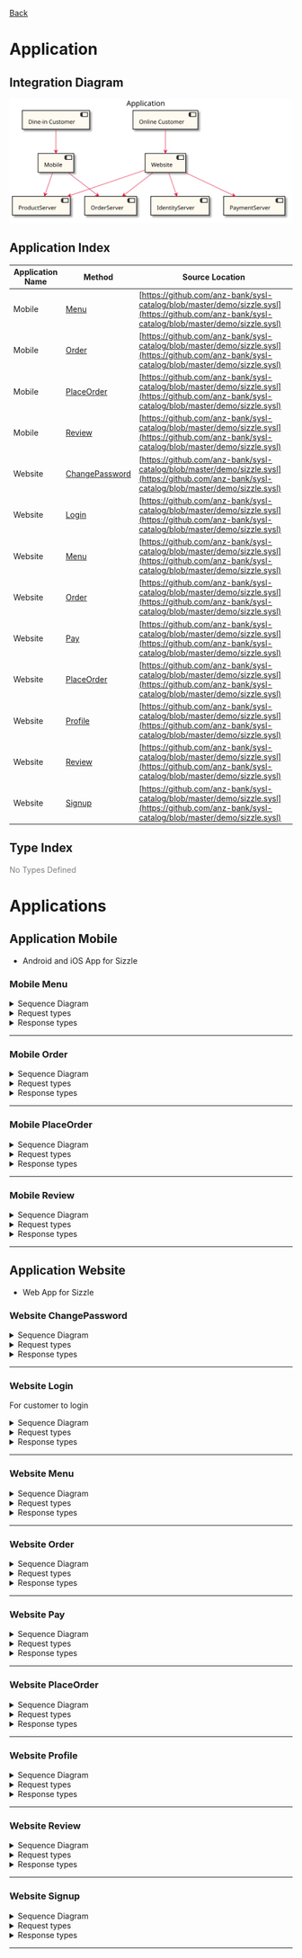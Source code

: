 

[Back](../README.md)


# Application

## Integration Diagram
![](integration.svg)







## Application Index


| Application Name | Method | Source Location |
|----|----|----|
| Mobile | [Menu](#Mobile-Menu) | [https://github.com/anz-bank/sysl-catalog/blob/master/demo/sizzle.sysl](https://github.com/anz-bank/sysl-catalog/blob/master/demo/sizzle.sysl)|  
| Mobile | [Order](#Mobile-Order) | [https://github.com/anz-bank/sysl-catalog/blob/master/demo/sizzle.sysl](https://github.com/anz-bank/sysl-catalog/blob/master/demo/sizzle.sysl)|  
| Mobile | [PlaceOrder](#Mobile-PlaceOrder) | [https://github.com/anz-bank/sysl-catalog/blob/master/demo/sizzle.sysl](https://github.com/anz-bank/sysl-catalog/blob/master/demo/sizzle.sysl)|  
| Mobile | [Review](#Mobile-Review) | [https://github.com/anz-bank/sysl-catalog/blob/master/demo/sizzle.sysl](https://github.com/anz-bank/sysl-catalog/blob/master/demo/sizzle.sysl)|  
| Website | [ChangePassword](#Website-ChangePassword) | [https://github.com/anz-bank/sysl-catalog/blob/master/demo/sizzle.sysl](https://github.com/anz-bank/sysl-catalog/blob/master/demo/sizzle.sysl)|  
| Website | [Login](#Website-Login) | [https://github.com/anz-bank/sysl-catalog/blob/master/demo/sizzle.sysl](https://github.com/anz-bank/sysl-catalog/blob/master/demo/sizzle.sysl)|  
| Website | [Menu](#Website-Menu) | [https://github.com/anz-bank/sysl-catalog/blob/master/demo/sizzle.sysl](https://github.com/anz-bank/sysl-catalog/blob/master/demo/sizzle.sysl)|  
| Website | [Order](#Website-Order) | [https://github.com/anz-bank/sysl-catalog/blob/master/demo/sizzle.sysl](https://github.com/anz-bank/sysl-catalog/blob/master/demo/sizzle.sysl)|  
| Website | [Pay](#Website-Pay) | [https://github.com/anz-bank/sysl-catalog/blob/master/demo/sizzle.sysl](https://github.com/anz-bank/sysl-catalog/blob/master/demo/sizzle.sysl)|  
| Website | [PlaceOrder](#Website-PlaceOrder) | [https://github.com/anz-bank/sysl-catalog/blob/master/demo/sizzle.sysl](https://github.com/anz-bank/sysl-catalog/blob/master/demo/sizzle.sysl)|  
| Website | [Profile](#Website-Profile) | [https://github.com/anz-bank/sysl-catalog/blob/master/demo/sizzle.sysl](https://github.com/anz-bank/sysl-catalog/blob/master/demo/sizzle.sysl)|  
| Website | [Review](#Website-Review) | [https://github.com/anz-bank/sysl-catalog/blob/master/demo/sizzle.sysl](https://github.com/anz-bank/sysl-catalog/blob/master/demo/sizzle.sysl)|  
| Website | [Signup](#Website-Signup) | [https://github.com/anz-bank/sysl-catalog/blob/master/demo/sizzle.sysl](https://github.com/anz-bank/sysl-catalog/blob/master/demo/sizzle.sysl)|  




## Type Index





<span style="color:grey">No Types Defined</span>







# Applications





## Application Mobile



- Android and iOS App for Sizzle










### <a name=Mobile-Menu></a>Mobile Menu


<details>
<summary>Sequence Diagram</summary>

![](Mobile/menu.svg)
</details>

<details>
<summary>Request types</summary>


<span style="color:grey">No Request types</span>






</details>

<details>
<summary>Response types</summary>





<span style="color:grey">No Response Types</span>

</details>


---





### <a name=Mobile-Order></a>Mobile Order


<details>
<summary>Sequence Diagram</summary>

![](Mobile/order.svg)
</details>

<details>
<summary>Request types</summary>


<span style="color:grey">No Request types</span>






</details>

<details>
<summary>Response types</summary>





<span style="color:grey">No Response Types</span>

</details>


---





### <a name=Mobile-PlaceOrder></a>Mobile PlaceOrder


<details>
<summary>Sequence Diagram</summary>

![](Mobile/placeorder.svg)
</details>

<details>
<summary>Request types</summary>


<span style="color:grey">No Request types</span>






</details>

<details>
<summary>Response types</summary>





<span style="color:grey">No Response Types</span>

</details>


---





### <a name=Mobile-Review></a>Mobile Review


<details>
<summary>Sequence Diagram</summary>

![](Mobile/review.svg)
</details>

<details>
<summary>Request types</summary>


<span style="color:grey">No Request types</span>






</details>

<details>
<summary>Response types</summary>





<span style="color:grey">No Response Types</span>

</details>


---






## Application Website



- Web App for Sizzle










### <a name=Website-ChangePassword></a>Website ChangePassword


<details>
<summary>Sequence Diagram</summary>

![](Website/changepassword.svg)
</details>

<details>
<summary>Request types</summary>







![](primitive/intcustomer_id.svg)



![](primitive/stringold.svg)



![](primitive/stringnew.svg)



</details>

<details>
<summary>Response types</summary>





<span style="color:grey">No Response Types</span>

</details>


---





### <a name=Website-Login></a>Website Login
For customer to login

<details>
<summary>Sequence Diagram</summary>

![](Website/login.svg)
</details>

<details>
<summary>Request types</summary>







![]()



</details>

<details>
<summary>Response types</summary>





<span style="color:grey">No Response Types</span>

</details>


---





### <a name=Website-Menu></a>Website Menu


<details>
<summary>Sequence Diagram</summary>

![](Website/menu.svg)
</details>

<details>
<summary>Request types</summary>


<span style="color:grey">No Request types</span>






</details>

<details>
<summary>Response types</summary>





<span style="color:grey">No Response Types</span>

</details>


---





### <a name=Website-Order></a>Website Order


<details>
<summary>Sequence Diagram</summary>

![](Website/order.svg)
</details>

<details>
<summary>Request types</summary>


<span style="color:grey">No Request types</span>






</details>

<details>
<summary>Response types</summary>





<span style="color:grey">No Response Types</span>

</details>


---





### <a name=Website-Pay></a>Website Pay


<details>
<summary>Sequence Diagram</summary>

![](Website/pay.svg)
</details>

<details>
<summary>Request types</summary>


<span style="color:grey">No Request types</span>






</details>

<details>
<summary>Response types</summary>





<span style="color:grey">No Response Types</span>

</details>


---





### <a name=Website-PlaceOrder></a>Website PlaceOrder


<details>
<summary>Sequence Diagram</summary>

![](Website/placeorder.svg)
</details>

<details>
<summary>Request types</summary>


<span style="color:grey">No Request types</span>






</details>

<details>
<summary>Response types</summary>





<span style="color:grey">No Response Types</span>

</details>


---





### <a name=Website-Profile></a>Website Profile


<details>
<summary>Sequence Diagram</summary>

![](Website/profile.svg)
</details>

<details>
<summary>Request types</summary>







![](primitive/intcustomer_id.svg)



</details>

<details>
<summary>Response types</summary>





<span style="color:grey">No Response Types</span>

</details>


---





### <a name=Website-Review></a>Website Review


<details>
<summary>Sequence Diagram</summary>

![](Website/review.svg)
</details>

<details>
<summary>Request types</summary>


<span style="color:grey">No Request types</span>






</details>

<details>
<summary>Response types</summary>





<span style="color:grey">No Response Types</span>

</details>


---





### <a name=Website-Signup></a>Website Signup


<details>
<summary>Sequence Diagram</summary>

![](Website/signup.svg)
</details>

<details>
<summary>Request types</summary>







![]()



</details>

<details>
<summary>Response types</summary>





<span style="color:grey">No Response Types</span>

</details>


---






<div class="footer">

